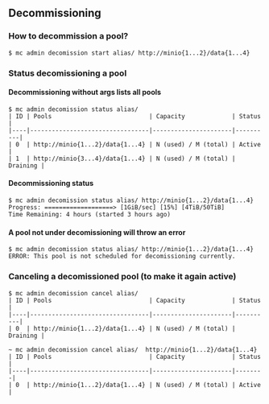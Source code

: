 ## Decommissioning

### How to decommission a pool?
```
$ mc admin decomission start alias/ http://minio{1...2}/data{1...4}
```

### Status decomissioning a pool

#### Decommissioning without args lists all pools
```
$ mc admin decomission status alias/
| ID | Pools                           | Capacity             | Status   | 
|----|---------------------------------|----------------------|----------|
| 0  | http://minio{1...2}/data{1...4} | N (used) / M (total) | Active   |
| 1  | http://minio{3...4}/data{1...4} | N (used) / M (total) | Draining |
```

#### Decommissioning status
```
$ mc admin decomission status alias/ http://minio{1...2}/data{1...4}
Progress: ===================> [1GiB/sec] [15%] [4TiB/50TiB]
Time Remaining: 4 hours (started 3 hours ago)
```

#### A pool not under decomissioning will throw an error
```
$ mc admin decomission status alias/ http://minio{1...2}/data{1...4}
ERROR: This pool is not scheduled for decomissioning currently.
```

### Canceling a decomissioned pool (to make it again active)
```
$ mc admin decomission cancel alias/
| ID | Pools                           | Capacity             | Status   |
|----|---------------------------------|----------------------|----------|
| 0  | http://minio{1...2}/data{1...4} | N (used) / M (total) | Draining |
```

```
~ mc admin decomission cancel alias/  http://minio{1...2}/data{1...4}
| ID | Pools                           | Capacity             | Status |
|----|---------------------------------|----------------------|--------|
| 0  | http://minio{1...2}/data{1...4} | N (used) / M (total) | Active |
```
